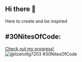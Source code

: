 ## Hi there 👋

Here to create and be inspired

## #30NitesOfCode:
  [Check out my progress!](https://www.codedex.io/@itzelvillg7203/30-nites-of-code)  
  ![@itzelvillg7203 #30NitesOfCode](https://www.codedex.io/api/petStatus?user=itzelvillg7203)


<!--
**Itzelvillg/Itzelvillg** is a ✨ _special_ ✨ repository because its `README.md` (this file) appears on your GitHub profile.

Here are some ideas to get you started:

- 🔭 I’m currently working on ...
- 🌱 I’m currently learning ...
- 👯 I’m looking to collaborate on ...
- 🤔 I’m looking for help with ...
- 💬 Ask me about ...
- 📫 How to reach me: ...
- 😄 Pronouns: ...
- ⚡ Fun fact: ...
-->
